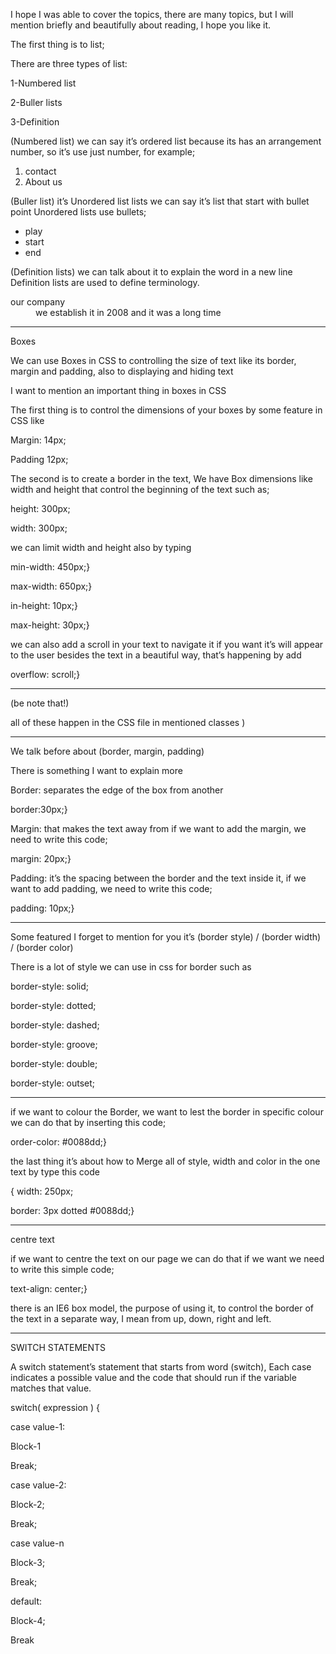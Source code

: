 I hope I was able to cover the topics, there are many topics, but I will mention briefly and beautifully about reading, I hope you like it.

The first thing is to list;

There are three types of list:

1-Numbered list

2-Buller lists

3-Definition

(Numbered list) we can say it’s ordered list because its has an arrangement number, so it’s use just number, for example;

<ol>

<li>contact</li>

<li>About us</li>

</ol>

(Buller list) it’s Unordered list lists we can say it’s list that start with bullet point Unordered lists use bullets;

<ul>

<li>play</li>

<li>start</li>

<li>end </li>

</ul>

(Definition lists) we can talk about it to explain the word in a new line Definition lists are used to define terminology.

<dl>

<dt>our company </dt>

<dd>we establish it in 2008 and it was a long time<dd>

</dl>

---

Boxes

We can use Boxes in CSS to controlling the size of text like its border, margin and padding, also to displaying and hiding text

I want to mention an important thing in boxes in CSS

The first thing is to control the dimensions of your boxes by some feature in CSS like

Margin: 14px;

Padding 12px;

The second is to create a border in the text, We have Box dimensions like width and height that control the beginning of the text such as;

height: 300px;

width: 300px;

we can limit width and height also by typing

min-width: 450px;}

max-width: 650px;}

in-height: 10px;}

max-height: 30px;}

we can also add a scroll in your text to navigate it if you want it’s will appear to the user besides the text in a beautiful way, that’s happening by add

overflow: scroll;}

---

(be note that!)

all of these happen in the CSS file in mentioned classes )

---------------------------------------------------------------------------------------------------------

We talk before about (border, margin, padding)

There is something I want to explain more

Border: separates the edge of the box from another

border:30px;}

Margin: that makes the text away from if we want to add the margin, we need to write this code;

margin: 20px;}

Padding: it’s the spacing between the border and the text inside it, if we want to add padding, we need to write this code;

padding: 10px;}

---

Some featured I forget to mention for you it’s (border style) / (border width) / (border color)

There is a lot of style we can use in css for border such as

border-style: solid;

border-style: dotted;

border-style: dashed;

border-style: groove;

border-style: double;

border-style: outset;

---

if we want to colour the Border, we want to lest the border in specific colour we can do that by inserting this code;

order-color: #0088dd;}

the last thing it’s about how to Merge all of style, width and color in the one text by type this code

{ width: 250px;

border: 3px dotted #0088dd;}

----------------------------------------------------------------------------------------------------------------------------------------

centre text

if we want to centre the text on our page we can do that if we want we need to write this simple code;

text-align: center;}



there is an IE6 box model, the purpose of using it, to control the border of the text in a separate way, I mean from up, down, right and left.

----------------------------------------------------------------------------------------------------------------------------------------

SWITCH STATEMENTS

A switch statement’s statement that starts from word (switch), Each case indicates a possible value and the code that should run if the variable matches that value.



switch( expression ) {

case value-1:

Block-1

Break;

case value-2:

Block-2;

Break;

case value-n

Block-3;

Break;

default:

Block-4;

Break
